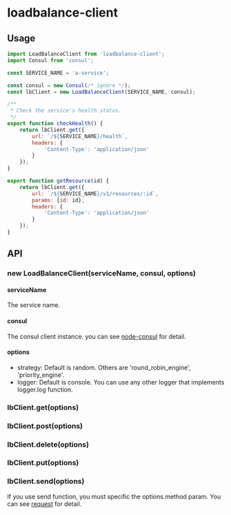 # loadbalance-client

## Usage
``` javascript
import LoadBalanceClient from 'loadbalance-client';
import Consul from 'consul';

const SERVICE_NAME = 'a-service';

const consul = new Consul(/* ignore */);
const lbClient = new LoadBalanceClient(SERVICE_NAME, consul);

/**
 * Check the service's health status.
 */
export function checkHealth() {
    return lbClient.get({
        url: `/${SERVICE_NAME}/health`,
        headers: {
            'Content-Type': 'application/json'
        }
    });
}

export function getResource(id) {
    return lbClient.get({
        url: `/${SERVICE_NAME}/v1/resources/:id`,
        params: {id: id},
        headers: {
            'Content-Type': 'application/json'
        }
    });
}
```

## API

### new LoadBalanceClient(serviceName, consul, options)

#### serviceName

The service name.

#### consul

The consul client instance. you can see [node-consul](https://github.com/node-cloud/node-consul) for detail.

#### options

* strategy: Default is random. Others are 'round_robin_engine', 'priority_engine'.
* logger: Default is console. You can use any other logger that implements logger.log function.

### lbClient.get(options)
### lbClient.post(options)
### lbClient.delete(options)
### lbClient.put(options)
### lbClient.send(options)

If you use send function, you must specific the options.method param. You can see [request](https://github.com/request/request) for detail.
